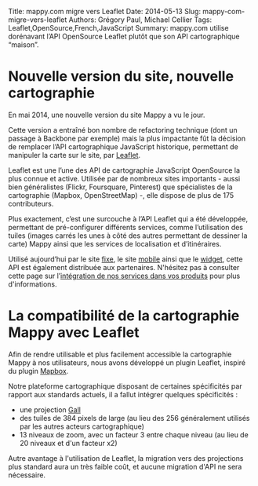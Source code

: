 Title: mappy.com migre vers Leaflet
Date: 2014-05-13
Slug: mappy-com-migre-vers-leaflet
Authors: Grégory Paul, Michael Cellier
Tags: Leaflet,OpenSource,French,JavaScript
Summary: mappy.com utilise dorénavant l’API OpenSource Leaflet plutôt que son API cartographique “maison”.

# Nouvelle version du site, nouvelle cartographie

En mai 2014, une nouvelle version du site Mappy a vu le jour.

Cette version a entraîné bon nombre de refactoring technique (dont un passage à Backbone par exemple) mais la plus impactante fût la décision de remplacer l’API cartographique JavaScript historique, permettant de manipuler la carte sur le site, par [Leaflet](http://leafletjs.com/).

Leaflet est une l’une des API de cartographie JavaScript OpenSource la plus connue et active. Utilisée par de nombreux sites importants - aussi bien généralistes (Flickr, Foursquare, Pinterest) que spécialistes de la cartographie (Mapbox, OpenStreetMap) -, elle dispose de plus de 175 contributeurs.

Plus exactement, c’est une surcouche à l’API Leaflet qui a été développée, permettant de pré-configurer différents services, comme l’utilisation des tuiles (images carrés les unes à côté des autres permettant de dessiner la carte) Mappy ainsi que les services de localisation et d’itinéraires.

Utilisé aujourd’hui par le site [fixe](http://www.mappy.com), le site [mobile](http://m.mappy.com) ainsi que le [widget](http://widgets.mappy.com/map/documentation), cette API est également distribuée aux partenaires. N'hésitez pas à consulter cette page sur l’[intégration de nos services dans vos produits](http://corporate.mappy.com/faq/integrez-mappy/) pour plus d'informations.

# La compatibilité de la cartographie Mappy avec Leaflet

Afin de rendre utilisable et plus facilement accessible la cartographie Mappy à nos utilisateurs, nous avons développé un plugin Leaflet, inspiré du plugin [Mapbox](https://www.mapbox.com).

Notre plateforme cartographique disposant de certaines spécificités par rapport aux standards actuels, il a fallut intégrer quelques spécificités : 
- une projection [Gall](http://spatialreference.org/ref/esri/world-gall-stereographic/)
- des tuiles de 384 pixels de large (au lieu des 256 généralement utilisés par les autres acteurs cartographique)
- 13 niveaux de zoom, avec un facteur 3 entre chaque niveau (au lieu de 20 niveaux et d'un facteur x2)

Autre avantage à l'utilisation de Leaflet, la migration vers des projections plus standard aura un très faible coût, et aucune migration d'API ne sera nécessaire. 

